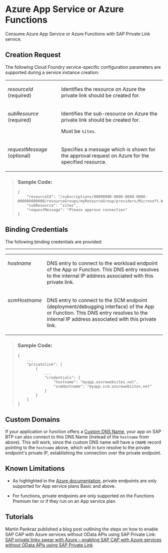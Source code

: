 <!-- loiod5f96f99a9034ce290cf4384b4166255 -->

# Azure App Service or Azure Functions

Consume Azure App Service or Azure Functions with SAP Private Link service.



<a name="loiod5f96f99a9034ce290cf4384b4166255__section_rnt_nwl_t5b"/>

## Creation Request

The following Cloud Foundry service-specific configuration parameters are supported during a service instance creation:


<table>
<tr>
<td valign="top">

*resourceId* \(required\)

</td>
<td valign="top">

Identifies the resource on Azure the private link should be created for.

</td>
</tr>
<tr>
<td valign="top">

*subResource* \(required\)

</td>
<td valign="top">

Identifies the sub-resource on Azure the private link should be created for.

Must be `sites`.

</td>
</tr>
<tr>
<td valign="top">

*requestMessage* \(optional\)

</td>
<td valign="top">

Specifies a message which is shown for the approval request on Azure for the specified resource.

</td>
</tr>
</table>

> ### Sample Code:  
> ```
> {
>     "resourceId": "/subscriptions/00000000-0000-0000-0000-000000000000/resourceGroups/myResourceGroup/providers/Microsoft.Web/sites/myApp",
>     "subResource": "sites",
>     "requestMessage": "Please approve connection"
> }
> ```



<a name="loiod5f96f99a9034ce290cf4384b4166255__section_crr_gxl_t5b"/>

## Binding Credentials

The following binding credentials are provided:

****


<table>
<tr>
<td valign="top">

*hostname*

</td>
<td valign="top">

DNS entry to connect to the workload endpoint of the App or Function. This DNS entry resolves to the internal IP address associated with this private link.

</td>
</tr>
<tr>
<td valign="top">

*scmHostname*

</td>
<td valign="top">

DNS entry to connect to the SCM endpoint \(deployment/debugging interface\) of the App or Function. This DNS entry resolves to the internal IP address associated with this private link.

</td>
</tr>
</table>

> ### Sample Code:  
> ```
> {
>     ...
>     "privatelink": [
>         {
>             ...
>             "credentials": {
>                 "hostname": "myapp.azurewebsites.net",
>                 "scmHostname": "myapp.scm.azurewebsites.net"
>             }
>         }
>     ]
> }
> ```



<a name="loiod5f96f99a9034ce290cf4384b4166255__section_z2g_nlp_55b"/>

## Custom Domains

If your application or function offers a [Custom DNS Name](https://docs.microsoft.com/en-us/azure/app-service/app-service-web-tutorial-custom-domain?tabs=a%2Cazurecli), your app on SAP BTP can also connect to this DNS Name \(instead of the `hostname` from above\). This will work, since the custom DNS name will have a `CNAME` record pointing to the `hostname` above, which will in turn resolve to the private endpoint's private IP, establishing the connection over the private endpoint.



<a name="loiod5f96f99a9034ce290cf4384b4166255__section_qsb_rxl_t5b"/>

## Known Limitations

-   As highlighted in the [Azure documentation](https://docs.microsoft.com/en-us/azure/app-service/networking/private-endpoint), private endpoints are only supported for App service plans Basic and above.

-   For functions, private endpoints are only supported on the Functions Premium tier or if they run on an App service plan.




<a name="loiod5f96f99a9034ce290cf4384b4166255__section_msp_gxj_gxb"/>

## Tutorials

Martin Pankraz published a blog post outlining the steps on how to enable SAP CAP with Azure services without OData APIs using SAP Private Link: [SAP private linky swear with Azure – enabling SAP CAP with Azure services without OData APIs using SAP Private Link](https://blogs.sap.com/2023/04/24/sap-private-linky-swear-with-azure-enabling-sap-cap-with-azure-services-without-odata-apis-using-sap-private-link/)

